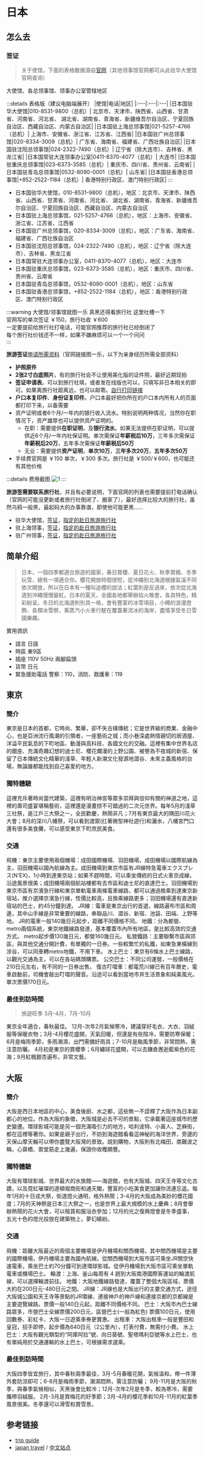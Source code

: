 # 日本

## 怎么去

### 签证

> 关于使馆，下面的表格数据源自[官网](https://www.cn.emb-japan.go.jp/itpr_zh/aboutus.html#kankatsu)（其他领事馆官网都可从此驻华大使馆官网查询）

大使馆、各总领事馆、领事办公室管辖地区

:::details 表格版（建议电脑端展开）
|使馆|电话|地区|
|:---|:---|:---|
|日本国驻华大使馆|010-8531-9800（总机）| 北京市、天津市、陕西省、山西省、甘肃省、河南省、河北省、 湖北省、湖南省、青海省、新疆维吾尔自治区、宁夏回族自治区、西藏自治区、内蒙古自治区|
|日本国驻上海总领事馆|021-5257-4766（总机）| 上海市、安徽省、浙江省、江苏省、江西省|
|日本国驻广州总领事馆|020-8334-3009（总机）| 广东省、海南省、福建省、广西壮族自治区|
|日本国驻沈阳总领事馆|024-2322-7490（总机）| 辽宁省（除大连市）、吉林省、黑龙江省|
|日本国常驻大连领事办公室|0411-8370-4077（总机）| 大连市|
|日本国驻重庆总领事馆|023-6373-3585（总机）| 重庆市、四川省、贵州省、云南省|
|日本国驻青岛总领事馆|0532-8090-0001（总机）| 山东省|
|日本国驻香港总领事馆|+852-2522-1184（总机）| 香港特别行政区、澳门特别行政区|
:::

- 日本国驻华大使馆，010-8531-9800（总机），地区：北京市、天津市、陕西省、山西省、甘肃省、河南省、河北省、 湖北省、湖南省、青海省、新疆维吾尔自治区、宁夏回族自治区、西藏自治区、内蒙古自治区
- 日本国驻上海总领事馆，021-5257-4766（总机），地区：上海市、安徽省、浙江省、江苏省、江西省
- 日本国驻广州总领事馆，020-8334-3009（总机），地区：广东省、海南省、福建省、广西壮族自治区
- 日本国驻沈阳总领事馆，024-2322-7490（总机），地区：辽宁省（除大连市）、吉林省、黑龙江省
- 日本国常驻大连领事办公室，0411-8370-4077（总机），地区：大连市
- 日本国驻重庆总领事馆，023-6373-3585（总机），地区：重庆市、四川省、贵州省、云南省
- 日本国驻青岛总领事馆，0532-8090-0001（总机），地区：山东省
- 日本国驻香港总领事馆，+852-2522-1184（总机），地区：香港特别行政区、澳门特别行政区

:::warning 大使馆/领事馆就图一乐 真黑还得看旅行社
这里吐槽一下  
官网写的单次签证 ￥150，旅行社收 ￥600  
一定要提前给旅行社打电话，可能官网推荐的旅行社已经倒闭了  
每个旅行社价钱还不一样，如果不嫌麻烦可以一个一个问问  
:::

**旅游签证**[申请所需资料](https://www.shanghai.cn.emb-japan.go.jp/cn/apply/hitsuyoushorui-cn.pdf)（官网链接图一乐，以下为亲身经历所需全部资料）

- **护照原件**
- **2张2寸白底照片**，有的旅行社会不让使用美化版的证件照，最好近期现拍
- **签证申请表**。可以到旅行社填，或者发在线版也可以，只填写非日本相关的即可。如果离旅行社距离远，也可以邮寄。[自行打印链接](https://www.shanghai.cn.emb-japan.go.jp/files/100355825.pdf)
- **户口本复印件**、**身份证复印件**。户口本最好把你所在的户口本内所有人的页面都打印下来，以备需要
- 资产证明或者6个月/一年内的银行收入流水。特别说明两种情况，当然你在职情况下，资产雄厚也可以提供资产证明的。
  - 在职：需要提供**在职证明**，及**银行流水**。如果无法提供在职证明，可以提供近6个月/一年内社保证明。单次需保证**年薪税后10万**，三年多次需保证**年薪税后20万**，五年多次需保证**年薪税后50万**
  - 无业：需要提供**资产证明**，**单次10万**，**三年多次20万**，**五年多次50万**
- 手续费官网是 ￥150 单次，￥300 多次。旅行社是 ￥500/￥600，也可能还有其他价格

:::details 费用截图
![1](/img/trip/visa-jp.jpg)
:::

**旅游签需要联系旅行社**，并且有必要说明，下面官网的列表也需要提前打电话确认（官网的可能没更新或者旅行社倒闭了、搬家了），最好选择比较大的旅行社，虽然乌鸦一般黑，最起码大的办事靠谱，即使他可能更黑……

- 驻华大使馆，[签证](https://www.cn.emb-japan.go.jp/itpr_zh/consular.html)，[指定的赴日旅游旅行社](https://www.cn.emb-japan.go.jp/itpr_zh/visa_dantai_daili.html) <Badge type="warning" text="以官网为准" />
- 驻上海领事，[签证](https://www.shanghai.cn.emb-japan.go.jp/itpr_zh/visa_c.html)，[指定的赴日旅游旅行社](https://www.shanghai.cn.emb-japan.go.jp/files/100497846.xlsx) <Badge type="warning" text="以官网为准" />
- 驻广州领事，[签证](https://www.guangzhou.cn.emb-japan.go.jp/itpr_zh/visa.html)，[指定的赴日旅游旅行社](https://www.guangzhou.cn.emb-japan.go.jp/cgjp_cn/visa/forms/ryokousya.pdf) <Badge type="warning" text="以官网为准" />

## 简单介绍

> 日本，一個四季都適合旅遊的國家，春日賞櫻、夏日花火、秋季賞楓、冬季玩雪，總有一項適合你。櫻花開放時間很短，從沖繩到北海道根據氣溫不同依次開放，所以在日本有一種叫追櫻的說法；紅葉則是反過來，依次從北海道到沖繩慢慢變紅。日本的夏天，全國各地都舉辦焰火晚會，各具特色，精彩紛呈。冬日的北海道則別具一格，會有豐富的冰雪項目，小樽的浪漫燈飾、各類冰雪祭、乘蒸汽小火車行駛在覆蓋著流冰的海岸，盡情享受冬日雪國樂趣。

實用資訊

- 語言 日語
- 時區 東9區
- 插座 110V 50Hz 兩腳扁頭
- 貨幣 日元
- 緊急援助電話 警察：110，消防、救護車：119

## 東京

### 簡介

東京是日本的首都，它時尚、繁華，卻不失古樸傳統；它是世界級的商業、金融中心，也是亞洲流行風潮的引領者，一座藝術之城；而小巷深處熱情親切的居酒屋、洋溢平民氣息的下町地區、動漫與高科技、各國文化的交融。這裡有集中世界名店的銀座、充滿奇趣幻想的迪士尼、櫻花爛漫的上野公園、被譽為不夜城的新宿、保留了日本傳統文化精華的淺草、年輕人新潮文化發源地澀谷、未來主義風格的台場，無論誰都能找到自己喜愛的地方。

### 獨特體驗

這裡充斥著時尚當代建築，這裡有明治神宮等眾多崇拜與信仰有關的神道之地，這裡的壽司盛宴堪稱藝術，這裡還是漫畫控不可錯過的二次元世界。每年5月的淺草三社祭，是江戶三大祭之一，全民歡慶，熱鬧非凡；7月有東京最大的隅田川花火大會；8月的深川八幡祭，可以看到渡禦(扛著微型神社遊行)和灑水，八幡宮門口還有很多美食攤，可以感受東京下町庶民美食。

### 交通

飛機：東京主要使用兩個機場：成田國際機場、羽田機場，成田機場以國際航線為主，羽田機場以國內航線為主。成田機場到東京市區有JR線特急電車エクスプレス(N'EX)，1小時到達東京站；如果不趕時間，可以乘坐傳統的日式火車京成線，沿途風景很美；成田機場兩個航站樓都有去市區和迪士尼的直達巴士。羽田機場到東京市區有京濱急行線和東京單軌電車兩條電車線路，都可以通過換乘到達東京新宿站，推介選擇京濱急行線，性價比較高，且換乘線路更多；羽田機場還有直達新宿站的巴士，約45分鐘到達。 JR線：電車是東京出行的首選，線路遍布市區和周邊，其中山手線是非常重要的線路，串聯品川、澀谷、新宿、池袋、田端、上野等地。 JR的電車一般140幾日元起步，距離不同價格不同。 地鐵：分為都營、metro兩個系統，東京地鐵線路發達，基本覆蓋市內所有地區，是比較高效的交通方式。 metro起步價130幾日元，都營160幾日元。 私營鐵路：主要聯繫市區與郊區，與其他交通分開計費，有單獨的一日券。一些較繁忙的私鐵，如東急東橫線到涉谷，可以同車轉metro地鐵，不用下車。 水上巴士：東京有6條水上巴士線路，以觀光交通為主，可以在各站碼頭購票。 公交巴士：不同公司運營，一般價格在210日元左右，有不同的一日券出售。 復古叮噹車：都電荒川線已有百年曆史，電車啟動前，司機會敲出叮噹的聲音。沿途可以看到當地市井生活景象和純美風光。單次票價170日元。

### 最佳到訪時間

> 旅遊旺季 3月-4月，7月-10月

東京全年適合，春秋最佳。 12月-次年2月氣候寒冷，建議穿好毛衣、大衣、羽絨服等保暖衣物；3月-4月櫻花盛開，天氣回暖，但還是有些陰冷，需要防寒保暖；6月是梅雨季節，多雨潮濕，出門需備好雨具；7-10月是颱風季節，非常悶熱，需注意防曬。 4月初是東京的賞櫻季；6月繡球花盛開，可以去鎌倉邂逅藍紫色的花海；9月紅楓銀杏遍布，非常文藝。

## 大阪

### 簡介

大阪是西日本地區的中心，美食後廚、水之都，這些無一不詮釋了大阪作為日本副都心的地位。作為大阪的象徵，大阪城是必去不可的景點，它承載著這座城市的歷史變遷。環球影城可能是另一個充滿吸引力的地方，哈利波特、小黃人、芝麻街，都在這裡等著你。如果是親子出行，不妨到海遊館看看這神秘的海洋世界，旁邊的天保山摩天輪可以帶你盡覽大阪灣的景致。說到購物，大阪則有北梅田，南難波之稱，心齋橋、禦堂筋走上幾遍，保證你收穫頗豐。

### 獨特體驗

大阪有環球影城、世界最大的水族館——海遊館，也有大阪城、四天王寺等文化古蹟，以及霓虹璀璨的道頓堀商街和通天閣，豐富的小吃美食更加讓你流連忘返。每年1月的十日戎大祭，街道燈火通明，格外熱鬧；3-4月的大阪成為美妙的櫻花國度；7月的天神祭是日本三大祭之一，也是世界上最大規模的水上慶典；8月會舉辦熱鬧的花火大會，可以租賃和服浴衣參加；12月的光之復興燈會是冬季盛事，五光十色的燈光投放在建築物上，夢幻繽紛。

### 交通

飛機：距離大阪最近的兩個主要機場是伊丹機場和關西機場，其中關西機場是主要的國際機場，伊丹機場主要為國內航線。從關西機場到大阪市區可乘坐JR關空快速電車，乘坐巴士約70分鐘可到達環球影城。從伊丹機場到大阪市區可乘坐單軌電車或機場巴士。 輪渡：上海、釜山每周有 4 趟到大阪南港國際客運站的輪渡航線，可以選擇輪渡前往。 地鐵：大阪地鐵線路發達，覆蓋了整個大阪區域，票價大約在200日元-480日元之間。 JR線：JR線也是大阪出行的主要交通方式，途徑大阪城公園和天王寺等景點的JR環線、連接神戶的神戶線和連接京都的京都線是主要遊覽線路。票價一般140日元起，距離不同價格不同。 巴士：大阪市內巴士線路眾多，市營巴士全線票價200日元，區營巴士(一般為紅色) 票價100日元，使用回數券、彩虹卡、大阪一日遊乘車券更實惠。 出租車：大阪出租車一般是豐田和皇冠，招手即停，起步價為640日元（2公里內），打表付費，無需付小費。 水上巴士：大阪有觀光類型的“阿庫阿拉”號、向日葵號、聖塔瑪利亞號等水上巴士，也有單純用於交通運輸的水上巴士，可根據需求選乘。

### 最佳到訪時間

大阪四季皆宜旅行，其中春秋兩季最佳，3月-5月春暖花開，氣候溫和，帶一件薄外套防涼即可；6-8月是梅雨季節，潮濕悶熱，需注意防曬； 9月-11月是大阪的秋季，與春季氣候相似，天黑後會比較冷；12月-次年2月是冬季，較為寒冷，需要攜帶羽絨服。 2月-3月是賞梅花的好季節；3月-4月的櫻花季和10月-11月的紅葉季風景很美。冬季還可以滑雪和賞雪景。

## 参考链接

- [trip guide](https://hk.trip.com/travel-guide)
- [japan travel](https://www.japan-travel/hk/hk) / [中文站点](https://www.japan-travel.cn)
